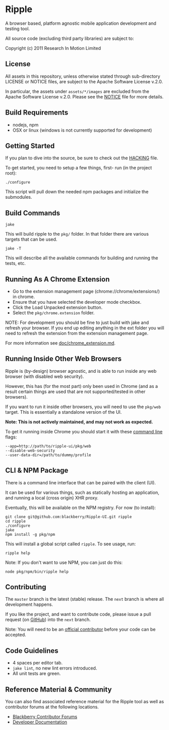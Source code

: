 # Ripple

A browser based, platform agnostic mobile application development and testing tool.
 
All source code (excluding third party libraries) are subject to:

Copyright (c) 2011 Research In Motion Limited

## License

All assets in this repository, unless otherwise stated through sub-directory LICENSE or NOTICE files, are subject to the Apache Software License v.2.0.

In particular, the assets under `assets/*/images` are excluded from the Apache Software License v.2.0.  Please see the [NOTICE](https://github.com/blackberry/Ripple-UI/tree/master/ssets/client/images) file for more details.

## Build Requirements

* nodejs, npm
* OSX or linux (windows is not currently supported for development)

## Getting Started

If you plan to dive into the source, be sure to check out the [HACKING](https://github.com/blackberry/Ripple-UI/blob/master/HACKING.md) file.

To get started, you need to setup a few things, first- run (in the project root):

    ./configure

This script will pull down the needed npm packages and initialize the submodules.

## Build Commands

    jake

This will build ripple to the `pkg/` folder. In that folder there are various targets that can be used.

    jake -T

This will describe all the available commands for building and running the tests, etc.

## Running As A Chrome Extension

* Go to the extension management page (chrome://chrome/extensions/) in chrome.
* Ensure that you have selected the developer mode checkbox.
* Click the Load Unpacked extension button.
* Select the `pkg/chrome.extension` folder.

NOTE: For development you should be fine to just build with jake and refresh your browser.
If you end up editing anything in the ext folder you will need to refresh the extension from the extension management page.

For more information see [doc/chrome_extension.md](https://github.com/blackberry/Ripple-UI/blob/master/doc/chrome_extension.md).

## Running Inside Other Web Browsers

Ripple is (by-design) browser agnostic, and is able to run inside any web browser (with disabled web security).

However, this has (for the most part) only been used in Chrome (and as a result certain things are used that are not supported/tested in other browsers).

If you want to run it inside other browsers, you will need to use the `pkg/web` target. This is essentially a standalone version of the UI.

**Note: This is not actively maintained, and may not work as expected.**

To get it running inside Chrome you should start it with these [command line](http://www.chromium.org/developers/how-tos/run-chromium-with-flags) flags:

    --app=http://path/to/ripple-ui/pkg/web
    --disable-web-security
    --user-data-dir=/path/to/dummy/profile

## CLI & NPM Package

There is a command line interface that can be paired with the client (UI).

It can be used for various things, such as statically hosting an application, and running a local (cross origin) XHR proxy.

Eventually, this will be available on the NPM registry. For now (to install):

    git clone git@github.com:blackberry/Ripple-UI.git ripple
    cd ripple
    ./configure
    jake
    npm install -g pkg/npm

This will install a global script called `ripple`. To see usage, run:

    ripple help

Note: If you don't want to use NPM, you can just do this:

    node pkg/npm/bin/ripple help

## Contributing

The `master` branch is the latest (stable) release. The `next` branch is where all development happens.

If you like the project, and want to contribute code, please issue a pull request (on [GitHub](https://github.com/blackberry/Ripple-UI/pulls)) into the `next` branch.

Note: You will need to be an [official contributor](http://blackberry.github.com/howToContribute.html) before your code can be accepted.

## Code Guidelines

* 4 spaces per editor tab.
* `jake lint`, no new lint errors introduced.
* All unit tests are green.

## Reference Material &amp; Community

You can also find associated reference material for the Ripple tool as well as contributor forums at the following locations.

* [Blackberry Contributor Forums](http://supportforums.blackberry.com/t5/Ripple-Contributions/bd-p/ripple)
* [Developer Documentation](https://github.com/blackberry/Ripple-UI/tree/master/doc)

